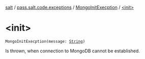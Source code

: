 [salt](../../index.md) / [pass.salt.code.exceptions](../index.md) / [MongoInitExecption](index.md) / [&lt;init&gt;](./-init-.md)

# &lt;init&gt;

`MongoInitExecption(message: `[`String`](https://kotlinlang.org/api/latest/jvm/stdlib/kotlin/-string/index.html)`)`

Is thrown, when connection to MongoDB cannot be established.

